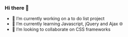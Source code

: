 ### Hi there 👋

<!--
**galarist/galarist** is a ✨ _special_ ✨ repository because its `README.md` (this file) appears on your GitHub profile.

Here are some ideas to get you started:
-->
- 🔭 I’m currently working on a to do list project
- 🌱 I’m currently learning Javascript, jQuery and Ajax 🌐
- 👯 I’m looking to collaborate on CSS frameworks
<!--
- 🤔 I’m looking for help with ...
- 💬 Ask me about ...
- 📫 How to reach me: ...
- 😄 Pronouns: ...
- ⚡ Fun fact: ...
-->
